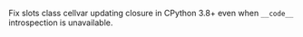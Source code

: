 Fix slots class cellvar updating closure in CPython 3.8+ even when `__code__` introspection is unavailable.
